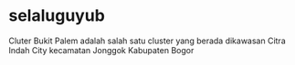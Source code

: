 # selaluguyub
Cluter Bukit Palem adalah salah satu cluster yang berada dikawasan Citra Indah City kecamatan Jonggok Kabupaten Bogor
